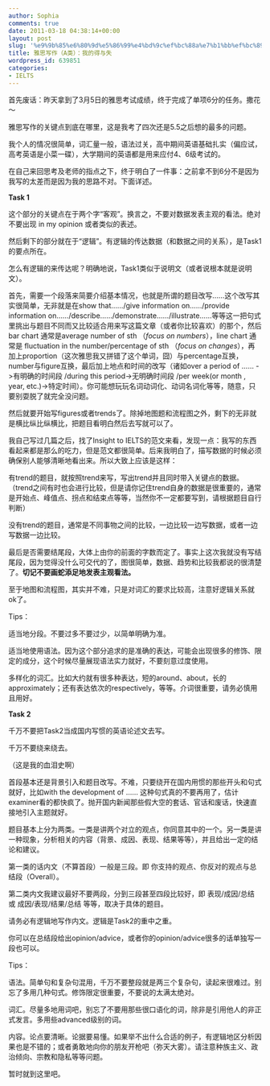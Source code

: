 ```yaml
---
author: Sophia
comments: true
date: 2011-03-18 04:38:14+00:00
layout: post
slug: '%e9%9b%85%e6%80%9d%e5%86%99%e4%bd%9c%ef%bc%88a%e7%b1%bb%ef%bc%89%ef%bc%9a%e6%88%91%e7%9a%84%e5%be%97%e4%b8%8e%e5%a4%b1'
title: 雅思写作（A类）：我的得与失
wordpress_id: 639851
categories:
- IELTS
---
```


首先废话：昨天拿到了3月5日的雅思考试成绩，终于完成了单项6分的任务。撒花～

雅思写作的关键点到底在哪里，这是我考了四次还是5.5之后想的最多的问题。

我个人的情况很简单，词汇量一般，语法过关，高中期间英语基础扎实（偏应试，高考英语是小菜一碟），大学期间的英语都是用来应付4、6级考试的。

在自己来回思考及老师的指点之下，终于明白了一件事：之前拿不到6分不是因为我写的太差而是因为我的思路不对。下面详述。

**Task 1**

这个部分的关键点在于两个字“客观”。换言之，不要对数据发表主观的看法。绝对不要出现 in my opinion 或者类似的表述。

然后剩下的部分就在于“逻辑”。有逻辑的传达数据（和数据之间的关系），是Task1的要点所在。

怎么有逻辑的来传达呢？明确地说，Task1类似于说明文（或者说根本就是说明文）。

首先，需要一个段落来简要介绍基本情况，也就是所谓的题目改写……这个改写其实很简单，无非就是在show that……/give information on……/provide information on……/describe……/demonstrate……/illustrate……等等这一把句式里挑出与题目不同而又比较适合用来写这篇文章（或者你比较喜欢）的那个，然后bar chart 通常是average number of sth （_focus on numbers_），line chart 通常是 fluctuation in the number/percentage of sth （_focus on changes_），再加上proportion（这次雅思我又拼错了这个单词，囧）与percentage互换，number与figure互换，最后加上地点和时间的改写（诸如over a period of …… ->有明确的时间段 /during this period->无明确时间段 /per week(or month , year, etc.)->特定时间）。你可能想玩玩名词动词化、动词名词化等等，随意，只要别耍脱了就完全没问题。

然后就要开始写figures或者trends了。除掉地图题和流程图之外，剩下的无非就是横比纵比纵横比，把题目看明白然后去写就可以了。

我自己写过几篇之后，找了Insight to IELTS的范文来看，发现一点：我写的东西看起来都是那么的吃力，但是范文都很简单。后来我明白了，描写数据的时候必须确保别人能够清晰地看出来。所以大致上应该是这样：

有trend的题目，就按照trend来写，写出trend并且同时带入关键点的数据。（trend之间有时也会进行比较，但是请你记住trend自身的数据是很重要的，通常是开始点、峰值点、拐点和结束点等等，当然你不一定都要写到，请根据题目自行判断）

没有trend的题目，通常是不同事物之间的比较，一边比较一边写数据，或者一边写数据一边比较。

最后是否需要结尾段，大体上由你的前面的字数而定了。事实上这次我就没有写结尾段，因为觉得没什么可交代的了，图很简单，数据、趋势和比较我都说的很清楚了。**切记不要画蛇添足地发表主观看法。**

至于地图和流程图，其实并不难，只是对词汇的要求比较高，注意好逻辑关系就ok了。

Tips：

适当地分段。不要过多不要过少，以简单明确为准。

适当地使用语法。因为这个部分追求的是准确的表达，可能会出现很多的修饰、限定的成分，这个时候尽量展现语法实力就好，不要刻意过度使用。

多样化的词汇。比如大约就有很多种表达，短的around、about，长的approximately；还有表达依次的respectively，等等。介词很重要，请务必慎用且用好。



**Task 2**

千万不要把Task2当成国内写惯的英语论述文去写。

千万不要绕来绕去。

（这是我的血泪史啊）

首段基本还是背景引入和题目改写。不难，只要绕开在国内用惯的那些开头和句式就好，比如with the development of …… 这种句式真的不要再用了，估计examiner看的都快疯了。抛开国内新闻那些假大空的套话、官话和废话，快速直接地引入主题就好。

题目基本上分为两类。一类是讲两个对立的观点，你同意其中的一个。另一类是讲一种现象，分析相关的内容（背景、成因、表现、结果等等），并且给出一定的结论和建议。

第一类的话内文（不算首段）一般是三段。即 你支持的观点、你反对的观点与总结段（Overall）。

第二类内文我建议最好不要两段，分到三段甚至四段比较好，即 表现/成因/总结 或 成因/表现/结果/总结 等等，取决于具体的题目。

请务必有逻辑地写作内文。逻辑是Task2的重中之重。

你可以在总结段给出opinion/advice，或者你的opinion/advice很多的话单独写一段也可以。

Tips：

语法。简单句和复杂句混用，千万不要整段就是两三个复杂句，读起来很难过。别忘了多用几种句式。修饰限定很重要，不要说的太满太绝对。

词汇。尽量多地用词吧，别忘了不要用那些很口语化的词，除非是引用他人的非正式发言。多用些advanced级别的词。

内容。论点要清晰。论据要易懂。如果举不出什么合适的例子，有逻辑地区分析因果也是不错的；或者勇敢地向你的朋友开枪吧（弥天大雾）。请注意种族主义、政治倾向、宗教和隐私等等问题。



暂时就到这里吧。


